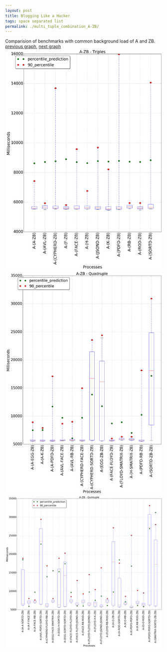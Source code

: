 ```yaml
---
layout: post
title: Blogging Like a Hacker
tags: space separated list
permalink: ./multi_tuple_combination_A-ZB/
---
```


Comparision of benchmarks with common background load of A and ZB.
[previous graph](./multi_tuple_combination_A-SORTD/), [next graph](./multi_tuple_combination_AVL-AVL/)
<img src="./images/triple/A/A-ZB_box.png" alt="graph figure"><img src="./images/quadruple/A/A-ZB_box.png" alt="graph figure"><img src="./images/quintuple/A/A-ZB_box.png" alt="graph figure">